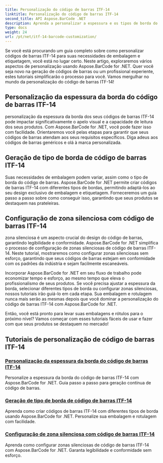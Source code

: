 ```yaml
---
title: Personalização do código de barras ITF-14
linktitle: Personalização do código de barras ITF-14
second_title: API Aspose.BarCode .NET
description: Aprenda a personalizar a espessura e os tipos de borda do código de barras ITF-14 com Aspose.BarCode for .NET. Otimize suas embalagens e rótulos sem esforço.
type: docs
weight: 24
url: /pt/net/itf-14-barcode-customization/
---
```

Se você está procurando um guia completo sobre como personalizar códigos de barras ITF-14 para suas necessidades de embalagem e etiquetagem, você está no lugar certo. Neste artigo, exploraremos vários aspectos de personalização usando Aspose.BarCode for .NET. Quer você seja novo na geração de códigos de barras ou um profissional experiente, estes tutoriais simplificarão o processo para você. Vamos mergulhar no mundo da personalização do código de barras ITF-14!

## Personalização da espessura da borda do código de barras ITF-14
personalização da espessura da borda dos seus códigos de barras ITF-14 pode impactar significativamente o apelo visual e a capacidade de leitura dos seus produtos. Com Aspose.BarCode for .NET, você pode fazer isso com facilidade. Orientaremos você pelas etapas para garantir que seus códigos de barras atendam aos seus requisitos específicos. Diga adeus aos códigos de barras genéricos e olá à marca personalizada.

## Geração de tipo de borda de código de barras ITF-14
Suas necessidades de embalagem podem variar, assim como o tipo de borda do código de barras. Aspose.BarCode for .NET permite criar códigos de barras ITF-14 com diferentes tipos de bordas, permitindo adaptá-los ao seu design exclusivo de embalagem e etiquetagem. Forneceremos um guia passo a passo sobre como conseguir isso, garantindo que seus produtos se destaquem nas prateleiras.

## Configuração de zona silenciosa com código de barras ITF-14
zona silenciosa é um aspecto crucial do design do código de barras, garantindo legibilidade e conformidade. Aspose.BarCode for .NET simplifica o processo de configuração de zonas silenciosas de código de barras ITF-14. Neste tutorial, mostraremos como configurar zonas silenciosas sem esforço, garantindo que seus códigos de barras estejam em conformidade com os padrões da indústria e sejam facilmente escaneáveis.

Incorporar Aspose.BarCode for .NET em seu fluxo de trabalho pode economizar tempo e esforço, ao mesmo tempo que eleva o profissionalismo de seus produtos. Se você precisa ajustar a espessura da borda, selecionar diferentes tipos de borda ou configurar zonas silenciosas, nossos tutoriais irão guiá-lo em cada etapa. Sua embalagem e rotulagem nunca mais serão as mesmas depois que você dominar a personalização do código de barras ITF-14 com Aspose.BarCode for .NET.

Então, você está pronto para levar suas embalagens e rótulos para o próximo nível? Vamos começar com esses tutoriais fáceis de usar e fazer com que seus produtos se destaquem no mercado!
## Tutoriais de personalização de código de barras ITF-14
### [Personalização da espessura da borda do código de barras ITF-14](./itf-14-barcode-border-thickness-customization/)
Personalize a espessura da borda do código de barras ITF-14 com Aspose.BarCode for .NET. Guia passo a passo para geração contínua de código de barras.
### [Geração de tipo de borda de código de barras ITF-14](./itf-14-barcode-border-type-generation/)
Aprenda como criar códigos de barras ITF-14 com diferentes tipos de borda usando Aspose.BarCode for .NET. Personalize sua embalagem e rotulagem com facilidade.
### [Configuração de zona silenciosa com código de barras ITF-14](./itf-14-barcode-quiet-zone-configuration/)
Aprenda como configurar zonas silenciosas de código de barras ITF-14 com Aspose.BarCode for .NET. Garanta legibilidade e conformidade sem esforço.